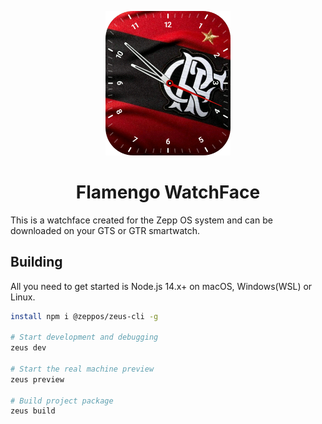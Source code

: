 <p align="center">
  <img src="https://raw.githubusercontent.com/4rweb/FlamengoWatchFace/main/assets/preview.png" width="200" />
</p>

<h1 align="center">
  Flamengo WatchFace 
</h1>

This is a watchface created for the Zepp OS system and can be downloaded on your GTS or GTR smartwatch.


## Building

All you need to get started is Node.js 14.x+ on macOS, Windows(WSL) or Linux.


```bash
install npm i @zeppos/zeus-cli -g

# Start development and debugging
zeus dev

# Start the real machine preview
zeus preview

# Build project package
zeus build
```